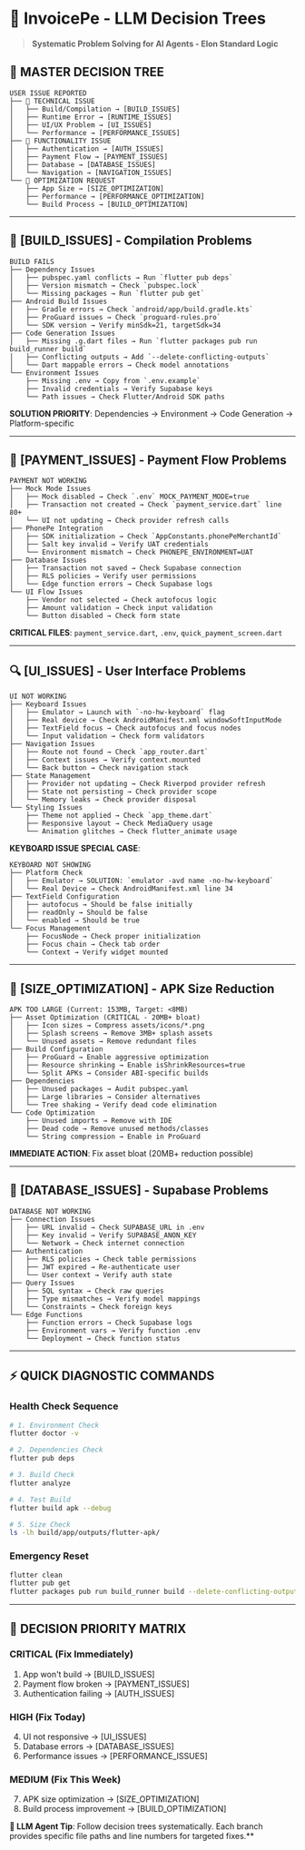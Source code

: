 # 🌳 InvoicePe - LLM Decision Trees
> **Systematic Problem Solving for AI Agents - Elon Standard Logic**

## 🎯 **MASTER DECISION TREE**

```
USER ISSUE REPORTED
├── 🔧 TECHNICAL ISSUE
│   ├── Build/Compilation → [BUILD_ISSUES]
│   ├── Runtime Error → [RUNTIME_ISSUES]
│   ├── UI/UX Problem → [UI_ISSUES]
│   └── Performance → [PERFORMANCE_ISSUES]
├── 📱 FUNCTIONALITY ISSUE
│   ├── Authentication → [AUTH_ISSUES]
│   ├── Payment Flow → [PAYMENT_ISSUES]
│   ├── Database → [DATABASE_ISSUES]
│   └── Navigation → [NAVIGATION_ISSUES]
└── 🚀 OPTIMIZATION REQUEST
    ├── App Size → [SIZE_OPTIMIZATION]
    ├── Performance → [PERFORMANCE_OPTIMIZATION]
    └── Build Process → [BUILD_OPTIMIZATION]
```

---

## 🔧 **[BUILD_ISSUES] - Compilation Problems**

```
BUILD FAILS
├── Dependency Issues
│   ├── pubspec.yaml conflicts → Run `flutter pub deps`
│   ├── Version mismatch → Check `pubspec.lock`
│   └── Missing packages → Run `flutter pub get`
├── Android Build Issues
│   ├── Gradle errors → Check `android/app/build.gradle.kts`
│   ├── ProGuard issues → Check `proguard-rules.pro`
│   └── SDK version → Verify minSdk=21, targetSdk=34
├── Code Generation Issues
│   ├── Missing .g.dart files → Run `flutter packages pub run build_runner build`
│   ├── Conflicting outputs → Add `--delete-conflicting-outputs`
│   └── Dart mappable errors → Check model annotations
└── Environment Issues
    ├── Missing .env → Copy from `.env.example`
    ├── Invalid credentials → Verify Supabase keys
    └── Path issues → Check Flutter/Android SDK paths
```

**SOLUTION PRIORITY**: Dependencies → Environment → Code Generation → Platform-specific

---

## 📱 **[PAYMENT_ISSUES] - Payment Flow Problems**

```
PAYMENT NOT WORKING
├── Mock Mode Issues
│   ├── Mock disabled → Check `.env` MOCK_PAYMENT_MODE=true
│   ├── Transaction not created → Check `payment_service.dart` line 80+
│   └── UI not updating → Check provider refresh calls
├── PhonePe Integration
│   ├── SDK initialization → Check `AppConstants.phonePeMerchantId`
│   ├── Salt key invalid → Verify UAT credentials
│   └── Environment mismatch → Check PHONEPE_ENVIRONMENT=UAT
├── Database Issues
│   ├── Transaction not saved → Check Supabase connection
│   ├── RLS policies → Verify user permissions
│   └── Edge function errors → Check Supabase logs
└── UI Flow Issues
    ├── Vendor not selected → Check autofocus logic
    ├── Amount validation → Check input validation
    └── Button disabled → Check form state
```

**CRITICAL FILES**: `payment_service.dart`, `.env`, `quick_payment_screen.dart`

---

## 🔍 **[UI_ISSUES] - User Interface Problems**

```
UI NOT WORKING
├── Keyboard Issues
│   ├── Emulator → Launch with `-no-hw-keyboard` flag
│   ├── Real device → Check AndroidManifest.xml windowSoftInputMode
│   ├── TextField focus → Check autofocus and focus nodes
│   └── Input validation → Check form validators
├── Navigation Issues
│   ├── Route not found → Check `app_router.dart`
│   ├── Context issues → Verify context.mounted
│   └── Back button → Check navigation stack
├── State Management
│   ├── Provider not updating → Check Riverpod provider refresh
│   ├── State not persisting → Check provider scope
│   └── Memory leaks → Check provider disposal
└── Styling Issues
    ├── Theme not applied → Check `app_theme.dart`
    ├── Responsive layout → Check MediaQuery usage
    └── Animation glitches → Check flutter_animate usage
```

**KEYBOARD ISSUE SPECIAL CASE**:
```
KEYBOARD NOT SHOWING
├── Platform Check
│   ├── Emulator → SOLUTION: `emulator -avd name -no-hw-keyboard`
│   └── Real Device → Check AndroidManifest.xml line 34
├── TextField Configuration
│   ├── autofocus → Should be false initially
│   ├── readOnly → Should be false
│   └── enabled → Should be true
└── Focus Management
    ├── FocusNode → Check proper initialization
    ├── Focus chain → Check tab order
    └── Context → Verify widget mounted
```

---

## 🚀 **[SIZE_OPTIMIZATION] - APK Size Reduction**

```
APK TOO LARGE (Current: 153MB, Target: <8MB)
├── Asset Optimization (CRITICAL - 20MB+ bloat)
│   ├── Icon sizes → Compress assets/icons/*.png
│   ├── Splash screens → Remove 3MB+ splash assets
│   └── Unused assets → Remove redundant files
├── Build Configuration
│   ├── ProGuard → Enable aggressive optimization
│   ├── Resource shrinking → Enable isShrinkResources=true
│   └── Split APKs → Consider ABI-specific builds
├── Dependencies
│   ├── Unused packages → Audit pubspec.yaml
│   ├── Large libraries → Consider alternatives
│   └── Tree shaking → Verify dead code elimination
└── Code Optimization
    ├── Unused imports → Remove with IDE
    ├── Dead code → Remove unused methods/classes
    └── String compression → Enable in ProGuard
```

**IMMEDIATE ACTION**: Fix asset bloat (20MB+ reduction possible)

---

## 🔄 **[DATABASE_ISSUES] - Supabase Problems**

```
DATABASE NOT WORKING
├── Connection Issues
│   ├── URL invalid → Check SUPABASE_URL in .env
│   ├── Key invalid → Verify SUPABASE_ANON_KEY
│   └── Network → Check internet connection
├── Authentication
│   ├── RLS policies → Check table permissions
│   ├── JWT expired → Re-authenticate user
│   └── User context → Verify auth state
├── Query Issues
│   ├── SQL syntax → Check raw queries
│   ├── Type mismatches → Verify model mappings
│   └── Constraints → Check foreign keys
└── Edge Functions
    ├── Function errors → Check Supabase logs
    ├── Environment vars → Verify function .env
    └── Deployment → Check function status
```

---

## ⚡ **QUICK DIAGNOSTIC COMMANDS**

### **Health Check Sequence**
```bash
# 1. Environment Check
flutter doctor -v

# 2. Dependencies Check
flutter pub deps

# 3. Build Check
flutter analyze

# 4. Test Build
flutter build apk --debug

# 5. Size Check
ls -lh build/app/outputs/flutter-apk/
```

### **Emergency Reset**
```bash
flutter clean
flutter pub get
flutter packages pub run build_runner build --delete-conflicting-outputs
```

---

## 🎯 **DECISION PRIORITY MATRIX**

### **CRITICAL (Fix Immediately)**
1. App won't build → [BUILD_ISSUES]
2. Payment flow broken → [PAYMENT_ISSUES]
3. Authentication failing → [AUTH_ISSUES]

### **HIGH (Fix Today)**
4. UI not responsive → [UI_ISSUES]
5. Database errors → [DATABASE_ISSUES]
6. Performance issues → [PERFORMANCE_ISSUES]

### **MEDIUM (Fix This Week)**
7. APK size optimization → [SIZE_OPTIMIZATION]
8. Build process improvement → [BUILD_OPTIMIZATION]

**🧠 LLM Agent Tip**: Follow decision trees systematically. Each branch provides specific file paths and line numbers for targeted fixes.**

